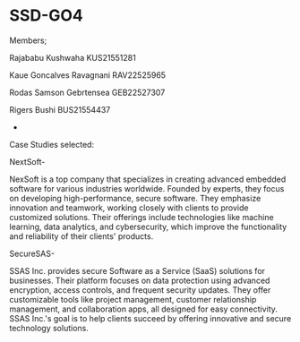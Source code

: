 # SSD-GO4
Members;

Rajababu Kushwaha KUS21551281

Kaue Goncalves Ravagnani RAV22525965

Rodas Samson Gebrtensea GEB22527307

Rigers Bushi BUS21554437

*

Case Studies selected:

NextSoft-

NexSoft is a top company that specializes in creating advanced embedded software for various industries worldwide. Founded by experts, they focus on developing high-performance, secure software. They emphasize innovation and teamwork, working closely with clients to provide customized solutions. Their offerings include technologies like machine learning, data analytics, and cybersecurity, which improve the functionality and reliability of their clients' products.

SecureSAS-

SSAS Inc. provides secure Software as a Service (SaaS) solutions for businesses. Their platform focuses on data protection using advanced encryption, access controls, and frequent security updates. They offer customizable tools like project management, customer relationship management, and collaboration apps, all designed for easy connectivity. SSAS Inc.'s goal is to help clients succeed by offering innovative and secure technology solutions.
